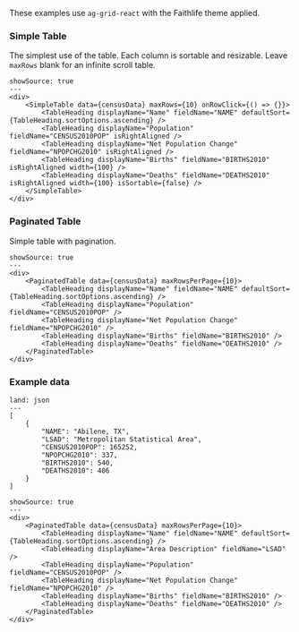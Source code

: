 These examples use `ag-grid-react` with the Faithlife theme applied.

### Simple Table

The simplest use of the table. Each column is sortable and resizable. Leave `maxRows` blank for an infinite scroll table.

```react
showSource: true
---
<div>
	<SimpleTable data={censusData} maxRows={10} onRowClick={() => {}}>
		<TableHeading displayName="Name" fieldName="NAME" defaultSort={TableHeading.sortOptions.ascending} />
		<TableHeading displayName="Population" fieldName="CENSUS2010POP" isRightAligned />
		<TableHeading displayName="Net Population Change" fieldName="NPOPCHG2010" isRightAligned />
		<TableHeading displayName="Births" fieldName="BIRTHS2010" isRightAligned width={100} />
		<TableHeading displayName="Deaths" fieldName="DEATHS2010" isRightAligned width={100} isSortable={false} />
	</SimpleTable>
</div>
```

### Paginated Table

Simple table with pagination.

```react
showSource: true
---
<div>
	<PaginatedTable data={censusData} maxRowsPerPage={10}>
		<TableHeading displayName="Name" fieldName="NAME" defaultSort={TableHeading.sortOptions.ascending} />
		<TableHeading displayName="Population" fieldName="CENSUS2010POP" />
		<TableHeading displayName="Net Population Change" fieldName="NPOPCHG2010" />
		<TableHeading displayName="Births" fieldName="BIRTHS2010" />
		<TableHeading displayName="Deaths" fieldName="DEATHS2010" />
	</PaginatedTable>
</div>
```

### Example data

```code
land: json
---
[
	{
		"NAME": "Abilene, TX",
		"LSAD": "Metropolitan Statistical Area",
		"CENSUS2010POP": 165252,
		"NPOPCHG2010": 337,
		"BIRTHS2010": 540,
		"DEATHS2010": 406
	}
]
```

```react
showSource: true
---
<div>
	<PaginatedTable data={censusData} maxRowsPerPage={10}>
		<TableHeading displayName="Name" fieldName="NAME" defaultSort={TableHeading.sortOptions.ascending} />
		<TableHeading displayName="Area Description" fieldName="LSAD" />
		<TableHeading displayName="Population" fieldName="CENSUS2010POP" />
		<TableHeading displayName="Net Population Change" fieldName="NPOPCHG2010" />
		<TableHeading displayName="Births" fieldName="BIRTHS2010" />
		<TableHeading displayName="Deaths" fieldName="DEATHS2010" />
	</PaginatedTable>
</div>
```

